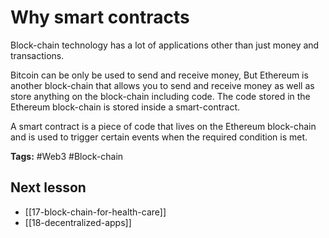 # Why smart contracts
Block-chain technology has a lot of applications other than just money and transactions.

Bitcoin can be only be used to send and receive money, But Ethereum is another block-chain that allows you to send and receive money as well as store anything on the block-chain including code. The code stored in the Ethereum block-chain is stored inside a smart-contract.

A smart contract is a piece of code that lives on the Ethereum block-chain and is used to trigger certain events when the required condition is met. 

**Tags:** #Web3 #Block-chain 

## Next lesson
- [[17-block-chain-for-health-care]]
- [[18-decentralized-apps]]